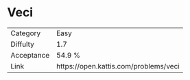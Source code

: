 # Veci

<table>
    <tr>
        <td>Category</td>
        <td>Easy</td>
    </tr>
    <tr>
        <td>Diffulty</td>
        <td>1.7</td>
    </tr>
    <tr>
        <td>Acceptance</td>
        <td>54.9 %</td>
    </tr>
    <tr>
        <td>Link</td>
        <td>https://open.kattis.com/problems/veci</td>
    </tr>
</table>